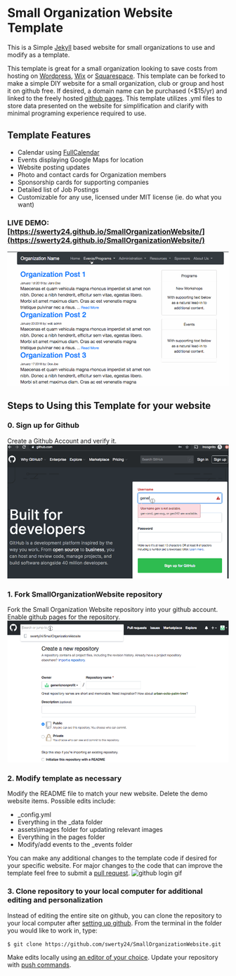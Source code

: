# Small Organization Website Template
This is a Simple [Jekyll](https://jekyllrb.com) based website for small organizations to use and modify as a template.

This template is great for a small organization looking to save costs from hosting on [Wordpress](https://wordpress.com/), [Wix](https://www.wix.com/) or [Squarespace](https://www.squarespace.com/). This template can be forked to make a simple DIY website for a small  organization, club or group and host it on github free. If desired, a domain name can be purchased (<$15/yr) and linked to the freely hosted [github pages](https://help.github.com/en/articles/getting-started-with-github-pages). This template utilizes .yml files to store data presented on the website for simplification and clarify with minimal programing experience required to use.

## Template Features
  * Calendar using [FullCalendar](https://fullcalendar.io/)
  * Events displaying Google Maps for location
  * Website posting updates
  * Photo and contact cards for Organization members
  * Sponsorship cards for supporting companies
  * Detailed list of Job Postings
  * Customizable for any use, licensed under MIT license (ie. do what you want)

### LIVE DEMO: [https://swerty24.github.io/SmallOrganizationWebsite/](https://swerty24.github.io/SmallOrganizationWebsite/)


![Demo Website Screenshot gif](assets/demo/DemoIntro.gif)



## Steps to Using this Template for your website
### 0. Sign up for Github
Create a Github Account and verify it.
![github login gif](assets/demo/00.GithubLogin.gif)

### 1. Fork SmallOrganizationWebsite repository
Fork the Small Organization Website repository into your github account. Enable github pages for the repository.
![github login gif](assets/demo/01.Fork.gif)

### 2. Modify template as necessary
Modify the README file to match your new website. Delete the demo website items.
Possible edits include:
- \_config.yml
- Everything in the \_data folder
- assets\images folder for updating relevant images
- Everything in the pages folder
- Modify/add events to the \_events folder


You can make any additional changes to the template code if desired for your specific website. For major changes to the code that can improve the template feel free to submit a [pull request](https://help.github.com/en/github/collaborating-with-issues-and-pull-requests/about-pull-requests).
![github login gif](assets/demo/02.Edits.gif)

### 3. Clone repository to your local computer for additional editing and personalization
Instead of editing the entire site on github, you can clone the repository to your local computer after [setting up github](https://kbroman.org/github_tutorial/pages/first_time.html). From the terminal in the folder you would like to work in, type:
```
$ git clone https://github.com/swerty24/SmallOrganizationWebsite.git
```

Make edits locally using [an editor of your choice](https://github.com/atom/atom). Update your repository with [push commands](https://help.github.com/en/github/using-git/pushing-commits-to-a-remote-repository).
